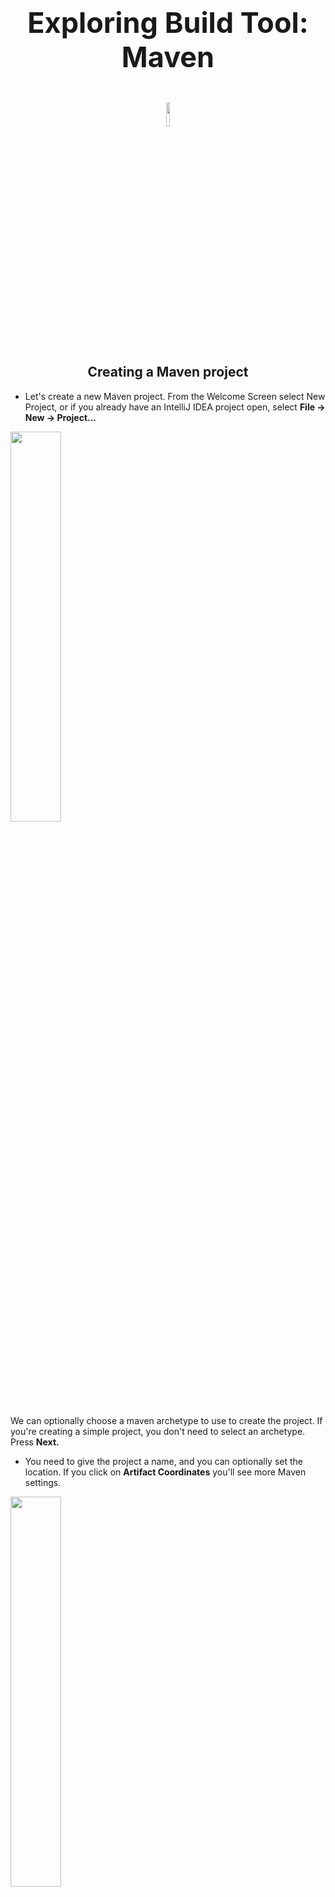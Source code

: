 <p style="font-size: 45px; text-align: center;">
<strong> Exploring Build Tool: Maven </strong>
</p>

<div style="text-align: center;">
    <img width="10%" src="../images/maven-logo.png">
</div>

<h2 style="text-align: center;"> Creating a Maven project </h2>

- Let's create a new Maven project. From the Welcome Screen select New Project, or if you already have an IntelliJ IDEA project open, select <strong>File -> New -> Project...</strong>

<img width="40%" src="maven-project-images/create-new-project.png">

We can optionally choose a maven archetype to use to create the project. If you're creating a simple project, you don't need to select an archetype. Press <strong>Next.</strong>

- You need to give the project a name, and you can optionally set the location. If you click on <strong>Artifact Coordinates</strong> you'll see more Maven settings.

<img width="40%" src="maven-project-images/added-name-for-project.png">

Press <strong>Finish</strong>, and IntelliJ IDEA will generate the Maven <strong> pom.xml </strong> for you.

<img width="40%" src="maven-project-images/generated-pom.png">

<h2 style="text-align: center;"> Understanding dependencies </h2>

In <strong>pom.xml</strong> we can add manually new dependencies or generate this (clicking on <strong>Generate</strong> option from the Code menu).

<img width="40%" src="maven-project-images/generate-dependency.png">

You can see all your declared dependencies in the <strong>Maven</strong> window. Nested under those we've declared, you can see the dependencies they themselves rely on.

<img width="40%" src="maven-project-images/declared-dependencies.png">

To add new profiles in Maven, you can define them within the <strong>'profiles'</strong> section of your pom.xml file

```xml
 <profiles>
    <!-- Development Profile -->
    <profile>
        <id>development</id>
        <properties>
            <environment>development</environment>
            <database.url>jdbc:mysql://localhost:3306/dev_db</database.url>
        </properties>
    </profile>

    <!-- Production Profile -->
    <profile>
        <id>production</id>
        <properties>
            <environment>production</environment>
            <database.url>jdbc:mysql://prod.example.com:3306/prod_db</database.url>
        </properties>
    </profile>
</profiles>   
```
In this example, we have two profiles: 
- development 
- production. 

Each profile sets different properties, such as the database URL, based on the environment.

<p style="color:AliceBlue">Activate profiles: Profiles can be activated in several ways:</p>

- <strong>Explicit Activation:</strong> You can explicitly activate a profile using the -P command-line option followed by the profile ID. For example, to activate the development profile, you can run Maven with -Pdevelopment.

- <strong>Automatic Activation:</strong> Profiles can also be automatically activated based on certain conditions such as the presence or absence of a file, a JDK version, an operating system, or an environment variable. You can use the <activation> element within a profile to specify these conditions.

<img width="20%" src="maven-project-images/added-profiles-tab-maven.png">

<h2 style="text-align: center;"> Add a new module: </h2>

```xml
  <modules>
        <module>maven-submodule-example</module>
    </modules>
```
In Maven tab it looks like:

<img width="20%" src="maven-project-images/submodule.png">

<h2 style="text-align: center;"> Examples of adding specific plugins to a pom.xml: </h2>

<p style="color:AliceBlue"> Maven Compiler Plugin - This plugin is used to compile the source code of your project.</p>

```xml

<plugins>
    <plugin>
        <groupId>org.apache.maven.plugins</groupId>
        <artifactId>maven-compiler-plugin</artifactId>
        <version>3.8.1</version>
        <configuration>
            <source>1.8</source>
            <target>1.8</target>
        </configuration>
    </plugin>
</plugins>
```
<p style="color:AliceBlue"> Maven Failsafe Plugin - This plugin is used to run integration tests of your project.</p>

```xml
<plugins>
   <plugin>
    <groupId>org.apache.maven.plugins</groupId>
    <artifactId>maven-dependency-plugin</artifactId>
    <version>3.2.0</version>
   </plugin>
</plugins>
```

<p style="color:AliceBlue"> Maven Release Plugin - This plugin is used to automate releases of your project. </p>

```xml
  <plugins>
    <plugin>
        <groupId>org.apache.maven.plugins</groupId>
        <artifactId>maven-release-plugin</artifactId>
        <version>3.0.0-M1</version>
    </plugin>
</plugins>
```

<img width="20%" src="maven-project-images/added plugins in maven tab.png">

<p style="color:AliceBlue"> Let's consider an example where you want to include the spring-core dependency but exclude its transitive dependency on commons-logging. Here's how you would declare this dependency with exclusion in your pom.xml: </p>

```xml
<dependency>
    <groupId>org.springframework</groupId>
    <artifactId>spring-core</artifactId>
    <version>5.3.15</version>
    <exclusions>
        <exclusion>
            <groupId>commons-logging</groupId>
            <artifactId>commons-logging</artifactId>
        </exclusion>
    </exclusions>
</dependency>
```

Maven allows you to manage versions of dependencies using various version control mechanisms. For example, you can specify a version range or use the latest.version placeholder to automatically use the latest available version. Here's an example of using version ranges:

```xml
<dependency>
    <groupId>org.apache.commons</groupId>
    <artifactId>commons-lang3</artifactId>
    <version>[3.0,)</version>
</dependency>
```
This declaration ensures that Maven will use any version of Apache Commons Lang 3.x, where x is equal to or greater than 3.0.


<h2 style="text-align: center;"> Maven Commands:</h2>

<img width="40%" src="maven-project-images/mvn-commands.png">

- <p style="color:AliceBlue"> mvn clean:</p> This command cleans the build directories, removing all built files and directories. 
- <p style="color:AliceBlue">mvn compile:</p> This command compiles the source code of the project. 
- <p style="color:AliceBlue">mvn test:</p> This command runs the tests for the project. It compiles the test classes and executes them. 
- <p style="color:AliceBlue">mvn package:</p> This command packages the compiled code and resources into a distributable format, such as a JAR, WAR, or EAR file. 
- <p style="color:AliceBlue">mvn install:</p> This command installs the packaged artifact into the local Maven repository, making it available for other projects on the same machine. 
- <p style="color:AliceBlue">mvn deploy:</p> This command deploys the packaged artifact to a remote Maven repository, making it available for other developers or projects. 
- <p style="color:AliceBlue">mvn clean install:</p> This command cleans the project, compiles the source code, runs tests, packages the artifact, and installs it into the local Maven repository. 
- <p style="color:AliceBlue">mvn dependency:tree:</p> This command generates a dependency tree for the project, showing all dependencies and their transitive dependencies. 
- <p style="color:AliceBlue">mvn help:effective-pom:</p> This command generates the effective POM (Project Object Model) for the project, showing the final configuration after inheritance and interpolation. 
- <p style="color:AliceBlue">mvn archetype:generate:</p> This command generates a new Maven project from an archetype (a project template). 
- <p style="color:AliceBlue">mvn site:</p> This command generates project documentation and reports, such as project reports, test coverage reports, and Javadoc. 
- <p style="color:AliceBlue">mvn release:prepare:</p> This command prepares for a release by creating a release branch, updating version numbers, and running tests.


Resources: 

1. https://www.jetbrains.com/guide/java/tutorials/working-with-maven/creating-a-project/
2. https://maven.apache.org/guides/getting-started/index.html#how-do-i-setup-maven